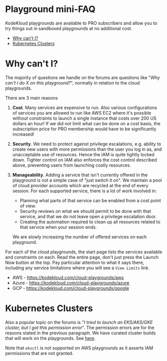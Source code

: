 # Playground mini-FAQ

KodeKloud playgrounds are available to PRO subscribers and allow you to try things out in sandboxed playgrounds at no additional cost.

* [Why can't I?](#why-cant-i)
* [Kubernetes Clusters](#kubernetes-clusters)

# Why can't I?

The majority of questions we handle on the forums are questions like "*Why can't I do X on this playground?*", normally in relation to the cloud playgrounds.

There are 3 main reasons

1. **Cost**. Many services are expensive to run. Also various configurations of services you are allowed to run like AWS EC2 where it's possible without constraints to launch a single instance that costs over 200 US dollars an hour! If we did not limit what can be done on a cost basis, the subscription price for PRO membership would have to be significantly increased!
1. **Security**. We need to protect against privilege escalations, e.g. ability to create new users with more permissions than the user you log in as, and unacceptable use of resources. Hence the IAM is quite tightly locked down. Tighter control on IAM also enforces the cost control described above, preventing users from launching costly resources.
1. **Manageability**. Adding a service that isn't currently offered in the playground is not a simple case of "just switch it on". We maintain a pool of cloud provider accounts which are recycled at the end of every session. For each supported service, there is a lot of work involved in:
    * Planning what parts of that service can be enabled from a cost point of view.
    * Security reviews on what we should permit to be done with that service, and that we do not leave open a privilege escalation door.
    * Creating the automation required to clean up all resources related to that service when your session ends.

    We are slowly increasing the number of offered services on each playground.

For each of the cloud playgrounds, the start page lists the services available and constraints on each. Read the entire page, don't just press the Launch Now button at the top. Pay particular attention to what it says there, including any service limitations where you will see a `View Limits` link.

* AWS - https://kodekloud.com/cloud-playgrounds/aws
* Azure - https://kodekloud.com/cloud-playgrounds/azure
* GCP - https://kodekloud.com/cloud-playgrounds/google

# Kubernetes Clusters

Also a popular topic on the forums is "*I tried to launch an EKS/AKS/GKE cluster, but I got this permission error*". The permission errors are for the reasons stated in the previous paragraph. We have curated cluster builds that will work on the playgrounds. See [here](https://github.com/kodekloudhub/certified-kubernetes-administrator-course/tree/master/managed-clusters).

Note that `eksctl` is not supported on AWS playgrounds as it asserts IAM permissions that are not granted.